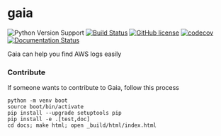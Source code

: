 # gaia

![Python Version Support](https://img.shields.io/badge/python-3.4%203.5%203.6%203.6--dev%203.7--dev-brightgreen.svg)
[![Build Status](https://travis-ci.org/deadlylaid/gaia.svg?branch=develop)](https://travis-ci.org/deadlylaid/gaia)
[![GitHub license](https://img.shields.io/github/license/deadlylaid/gaia.svg)](https://github.com/deadlylaid/gaia/blob/develop/LICENSE)
[![codecov](https://codecov.io/gh/deadlylaid/gaia/branch/develop/graph/badge.svg)](https://codecov.io/gh/deadlylaid/gaia)
[![Documentation Status](https://readthedocs.org/projects/gaia-aws-logfinder/badge/?version=latest)](https://gaia-aws-logfinder.readthedocs.io/ko/latest/?badge=latest)



Gaia can help you find AWS logs easily



### Contribute

If someone wants to contribute to Gaia, follow this process

```
python -m venv boot
source boot/bin/activate
pip install --upgrade setuptools pip
pip install -e .[test,doc]
cd docs; make html; open _build/html/index.html
```

